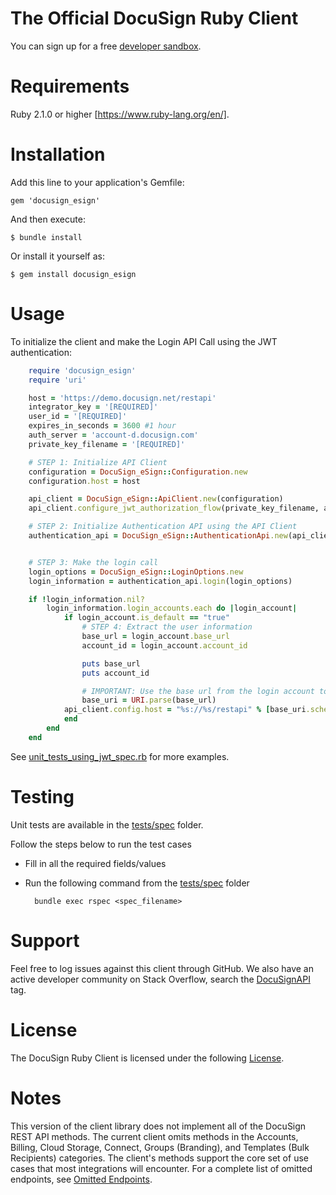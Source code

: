 # The Official DocuSign Ruby Client

You can sign up for a free [developer sandbox](https://www.docusign.com/developer-center).

Requirements
============

Ruby 2.1.0 or higher [https://www.ruby-lang.org/en/].

Installation
============

Add this line to your application's Gemfile:

    gem 'docusign_esign'

And then execute:

    $ bundle install

Or install it yourself as:

    $ gem install docusign_esign

Usage
=====

To initialize the client and make the Login API Call using the JWT authentication:

```ruby
	require 'docusign_esign'
	require 'uri'

	host = 'https://demo.docusign.net/restapi'
	integrator_key = '[REQUIRED]'
	user_id = '[REQUIRED]'
	expires_in_seconds = 3600 #1 hour
	auth_server = 'account-d.docusign.com'
	private_key_filename = '[REQUIRED]'

	# STEP 1: Initialize API Client
	configuration = DocuSign_eSign::Configuration.new
	configuration.host = host

	api_client = DocuSign_eSign::ApiClient.new(configuration)
	api_client.configure_jwt_authorization_flow(private_key_filename, auth_server, integrator_key, user_id, expires_in_seconds)

	# STEP 2: Initialize Authentication API using the API Client
	authentication_api = DocuSign_eSign::AuthenticationApi.new(api_client)


	# STEP 3: Make the login call
	login_options = DocuSign_eSign::LoginOptions.new
	login_information = authentication_api.login(login_options)

	if !login_information.nil?
		login_information.login_accounts.each do |login_account|
			if login_account.is_default == "true"
				# STEP 4: Extract the user information
				base_url = login_account.base_url
				account_id = login_account.account_id

				puts base_url
				puts account_id

				# IMPORTANT: Use the base url from the login account to update the api client which will be used in future api calls
				base_uri = URI.parse(base_url)
		  	api_client.config.host = "%s://%s/restapi" % [base_uri.scheme, base_uri.host]
			end
		end
	end
```

See [unit_tests_using_jwt_spec.rb](./tests/spec/unit_tests_using_jwt_spec.rb) for more examples.

Testing
=======

Unit tests are available in the [tests/spec](./tests/spec) folder. 

Follow the steps below to run the test cases

* Fill in all the required fields/values
* Run the following command from the [tests/spec](./tests/spec) folder 

        bundle exec rspec <spec_filename>

Support
=======

Feel free to log issues against this client through GitHub.  We also have an active developer community on Stack Overflow, search the [DocuSignAPI](http://stackoverflow.com/questions/tagged/docusignapi) tag.

License
=======

The DocuSign Ruby Client is licensed under the following [License](LICENSE).

Notes
=======

This version of the client library does not implement all of the DocuSign REST API methods. The current client omits methods in the Accounts, Billing, Cloud Storage, Connect, Groups (Branding), and Templates (Bulk Recipients) categories. The client's methods support the core set of use cases that most integrations will encounter. For a complete list of omitted endpoints, see [Omitted Endpoints](./omitted_endpoints.md).
